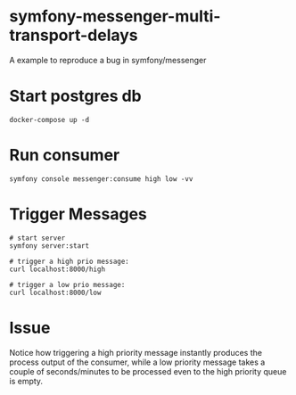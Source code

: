# symfony-messenger-multi-transport-delays
A example to reproduce a bug in symfony/messenger

# Start postgres db
```
docker-compose up -d
```

# Run consumer

```
symfony console messenger:consume high low -vv
```

# Trigger Messages

```
# start server
symfony server:start

# trigger a high prio message:
curl localhost:8000/high

# trigger a low prio message:
curl localhost:8000/low
```

# Issue

Notice how triggering a high priority message instantly produces the process output of the consumer, while a low priority message takes a couple of seconds/minutes to be processed even to the high priority queue is empty.
